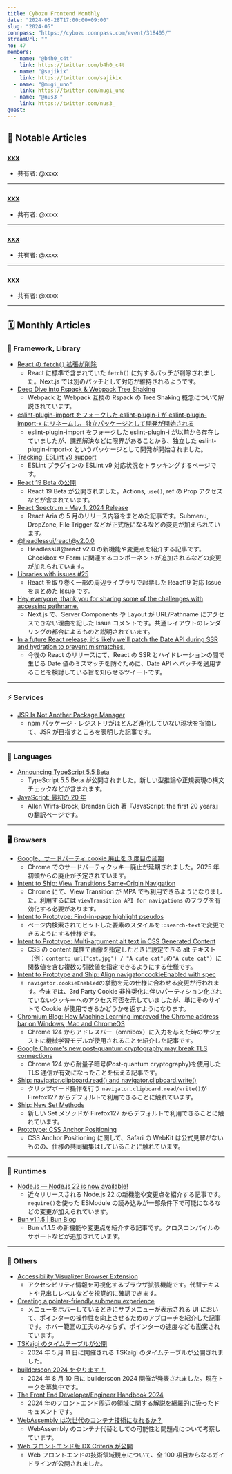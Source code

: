 ```yaml
---
title: Cybozu Frontend Monthly
date: "2024-05-28T17:00:00+09:00"
slug: "2024-05"
connpass: "https://cybozu.connpass.com/event/318405/"
streamUrl: ""
no: 47
members:
  - name: "@b4h0_c4t"
    link: https://twitter.com/b4h0_c4t
  - name: "@sajikix"
    link: https://twitter.com/sajikix
  - name: "@mugi_uno"
    link: https://twitter.com/mugi_uno
  - name: "@nus3_"
    link: https://twitter.com/nus3_
guest:
---
```


## 👀 Notable Articles

### [xxx](https://example.com)

- 共有者: @xxxx

---

### [xxx](https://example.com)

- 共有者: @xxxx

---

### [xxx](https://example.com)

- 共有者: @xxxx

---

### [xxx](https://example.com)

- 共有者: @xxxx

---

## 🗓 Monthly Articles

### 📖 Framework, Library

- [React の `fetch()` 拡張が削除](https://github.com/facebook/react/pull/28896)
  - React に標準で含まれていた `fetch()` に対するパッチが削除されました。Next.js では別のパッチとして対応が維持されるようです。
- [Deep Dive into Rspack & Webpack Tree Shaking](https://github.com/orgs/web-infra-dev/discussions/17)
  - Webpack と Webpack 互換の Rspack の Tree Shaking 概念について解説されています。
- [eslint-plugin-import をフォークした eslint-plugin-i が eslint-plugin-import-x にリネームし、独立パッケージとして開発が開始される](https://github.com/un-ts/eslint-plugin-import-x/issues/24)
  - eslint-plugin-import をフォークした eslint-plugin-i が以前から存在していましたが、課題解決などに限界があることから、独立した eslint-plugin-import-x というパッケージとして開発が開始されました。
- [Tracking: ESLint v9 support](https://github.com/eslint/eslint/issues/18391)
  - ESLint プラグインの ESLint v9 対応状況をトラッキングするページです。
- [React 19 Beta の公開](https://ja.react.dev/blog/2024/04/25/react-19)
  - React 19 Beta が公開されました。Actions, `use()`, ref の Prop アクセスなどが含まれています。
- [React Spectrum - May 1, 2024 Release](https://react-spectrum.adobe.com/releases/2024-05-01.html)
  - React Aria の 5 月のリリース内容をまとめた記事です。Submenu, DropZone, File Trigger などが正式版になるなどの変更が加えられています。
- [@headlessui/react@v2.0.0](https://github.com/tailwindlabs/headlessui/releases/tag/%40headlessui%2Freact%40v2.0.0)
  - HeadlessUI@react v2.0 の新機能や変更点を紹介する記事です。Checkbox や Form に関連するコンポーネントが追加されるなどの変更が加えられています。
- [Libraries with issues #25](https://github.com/eps1lon/DefinitelyTyped/issues/25)
  - React を取り巻く一部の周辺ライブラリで起票した React19 対応 Issue をまとめた Issue です。
- [Hey everyone, thank you for sharing some of the challenges with accessing pathname.](https://github.com/vercel/next.js/issues/43704#issuecomment-2090798307)
  - Next.js で、Server Components や Layout が URL/Pathname にアクセスできない理由を記した Issue コメントです。共通レイアウトのレンダリングの都合によるものと説明されています。
- [In a future React release, it's likely we'll patch the Date API during SSR and hydration to prevent mismatches.](https://twitter.com/acdlite/status/1785691330988986587)
  - 今後の React のリリースにて、React の SSR とハイドレーションの間で生じる Date 値のミスマッチを防ぐために、Date API へパッチを適用することを検討している旨を知らせるツイートです。

---

### ⚡️ Services

- [JSR Is Not Another Package Manager](https://deno.com/blog/jsr-is-not-another-package-manager)
  - npm パッケージ・レジストリがほとんど進化していない現状を指摘して、JSR が目指すところを表明した記事です。

---

### 💬 Languages

- [Announcing TypeScript 5.5 Beta](https://devblogs.microsoft.com/typescript/announcing-typescript-5-5-beta/)
  - TypeScript 5.5 Beta が公開されました。新しい型推論や正規表現の構文チェックなどが含まれます。
- [JavaScript: 最初の 20 年](https://inzkyk.xyz/js_20_years/)
  - Allen Wirfs-Brock, Brendan Eich 著『JavaScript: the first 20 years』の翻訳ページです。

---

### 🖥 Browsers

- [Google、サードパーティ cookie 廃止を 3 度目の延期](https://www.itmedia.co.jp/news/articles/2404/24/news102.html)
  - Chrome でのサードパーティクッキー廃止が延期されました。2025 年初頭からの廃止が予定されています。
- [Intent to Ship: View Transitions Same-Origin Navigation](https://groups.google.com/a/chromium.org/g/blink-dev/c/LsA567xpe7k)
  - Chrome にて、View Transition が MPA でも利用できるようになりました。利用するには `viewTransition API for navigations` のフラグを有効化する必要があります。
- [Intent to Prototype: Find-in-page highlight pseudos](https://groups.google.com/a/chromium.org/g/blink-dev/c/5FS_4mVQBLc)
  - ページ内検索されてヒットした要素のスタイルを`::search-text`で変更できるようにする仕様です。
- [Intent to Prototype: Multi-argument alt text in CSS Generated Content](https://groups.google.com/a/chromium.org/g/blink-dev/c/uCOrwnFuqNA)
  - CSS の content 属性で画像を指定したときに設定できる alt テキスト（例：`content: url("cat.jpg") / "A cute cat";`の`"A cute cat"`）に関数値を含む複数の引数値を指定できるようにする仕様です。
- [Intent to Prototype and Ship: Align navigator.cookieEnabled with spec](https://groups.google.com/a/chromium.org/g/blink-dev/c/xU3gTW4aTfg)
  - `navigator.cookieEnabled`の挙動を元の仕様に合わせる変更が行われます。今までは、3rd Party Cookie 非推奨化に伴いパーティション化されていないクッキーへのアクセス可否を示していましたが、単にそのサイトで Cookie が使用できるかどうかを返すようになります。
- [Chromium Blog: How Machine Learning improved the Chrome address bar on Windows, Mac and ChromeOS](https://blog.chromium.org/2024/04/how-machine-learning-improved-chrome.html)
  - Chrome 124 からアドレスバー（omnibox）に入力を与えた時のサジェストに機械学習モデルが使用されることを紹介した記事です。
- [Google Chrome's new post-quantum cryptography may break TLS connections](https://www.bleepingcomputer.com/news/security/google-chromes-new-post-quantum-cryptography-may-break-tls-connections/)
  - Chrome 124 から耐量子暗号(Post-quantum cryptography)を使用した TLS 通信が有効になったことを伝える記事です。
- [Ship: navigator.clipboard.read() and navigator.clipboard.write()](https://groups.google.com/a/mozilla.org/g/dev-platform/c/lNXj_A-Lllk)
  - クリップボード操作を行う `navigator.clipboard.read/write()`が Firefox127 からデフォルトで利用できることに触れています。
- [Ship: New Set Methods](https://groups.google.com/a/mozilla.org/g/dev-platform/c/MvkV6MI6dMs)
  - 新しい Set メソッドが Firefox127 からデフォルトで利用できることに触れています。
- [Prototype: CSS Anchor Positioning](https://groups.google.com/a/mozilla.org/g/dev-platform/c/4cbytMKbHtg)
  - CSS Anchor Positioning に関して、Safari の WebKit は公式見解がないものの、仕様の共同編集はしていることに触れています。

---

### 🤖 Runtimes

- [Node.js — Node.js 22 is now available!](https://nodejs.org/en/blog/announcements/v22-release-announce)
  - 近々リリースされる Node.js 22 の新機能や変更点を紹介する記事です。`require()`を使った ESModule の読み込みが一部条件下で可能になるなどの変更が加えられています。
- [Bun v1.1.5 | Bun Blog](https://bun.sh/blog/bun-v1.1.5)
  - Bun v1.1.5 の新機能や変更点を紹介する記事です。クロスコンパイルのサポートなどが追加されています。

---

### 🦆 Others

- [Accessibility Visualizer Browser Extension](https://github.com/ymrl/a11y-visualizer)
  - アクセシビリティ情報を可視化するブラウザ拡張機能です。代替テキストや見出しレベルなどを視覚的に確認できます。
- [Creating a pointer-friendly submenu experience](https://react-spectrum.adobe.com/blog/creating-a-pointer-friendly-submenu-experience.html)
  - メニューをホバーしているときにサブメニューが表示される UI において、ポインターの操作性を向上させるためのアプローチを紹介した記事です。ホバー範囲の工夫のみならず、ポインターの速度なども勘案されています。
- [TSKaigi のタイムテーブルが公開](https://tskaigi.org/talks)
  - 2024 年 5 月 11 日に開催される TSKaigi のタイムテーブルが公開されました。
- [builderscon 2024 をやります！](https://blog.builderscon.io/entry/2024/04/25/130353)
  - 2024 年 8 月 10 日に builderscon 2024 開催が発表されました。現在トークを募集中です。
- [The Front End Developer/Engineer Handbook 2024](https://frontendmasters.com/guides/front-end-handbook/2024)
  - 2024 年のフロントエンド周辺の領域に関する解説を網羅的に扱ったドキュメントです。
- [WebAssembly は次世代のコンテナ技術になれるか？](https://zenn.dev/mizchi/articles/wasm-component-model-futures)
  - WebAssembly のコンテナ代替としての可能性と問題点について考察しています。
- [Web フロントエンド版 DX Criteria が公開](https://prtimes.jp/main/html/rd/p/000000024.000081310.html)
  - Web フロントエンドの技術領域観点について、全 100 項目からなるガイドラインが公開されました。
